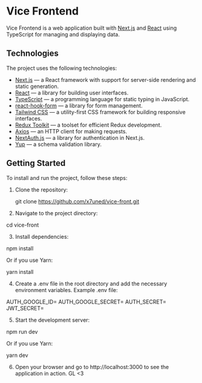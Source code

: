 # Vice Frontend

Vice Frontend is a web application built with [Next.js](https://nextjs.org/) and [React](https://reactjs.org/) using TypeScript for managing and displaying data.

## Technologies

The project uses the following technologies:

- [Next.js](https://nextjs.org/) — a React framework with support for server-side rendering and static generation.
- [React](https://reactjs.org/) — a library for building user interfaces.
- [TypeScript](https://www.typescriptlang.org/) — a programming language for static typing in JavaScript.
- [react-hook-form](https://react-hook-form.com/) — a library for form management.
- [Tailwind CSS](https://tailwindcss.com/) — a utility-first CSS framework for building responsive interfaces.
- [Redux Toolkit](https://redux-toolkit.js.org/) — a toolset for efficient Redux development.
- [Axios](https://axios-http.com/) — an HTTP client for making requests.
- [NextAuth.js](https://next-auth.js.org/) — a library for authentication in Next.js.
- [Yup](https://github.com/jquense/yup) — a schema validation library.

## Getting Started

To install and run the project, follow these steps:

1. Clone the repository:
   
   git clone https://github.com/x7uned/vice-front.git
   
2. Navigate to the project directory:

  cd vice-front

3. Install dependencies:

  npm install

Or if you use Yarn:

  yarn install

4. Create a .env file in the root directory and add the necessary environment variables. Example .env file:

  AUTH_GOOGLE_ID=
  AUTH_GOOGLE_SECRET=
  AUTH_SECRET=
  JWT_SECRET=

5. Start the development server:

  npm run dev

  Or if you use Yarn:

  yarn dev

6. Open your browser and go to http://localhost:3000 to see the application in action. GL <3
